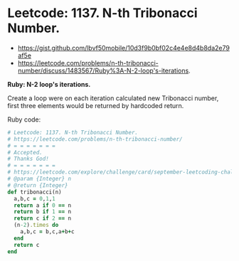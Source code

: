 # Leetcode: 1137. N-th Tribonacci Number.

- https://gist.github.com/lbvf50mobile/10d3f9b0bf02c4e4e8d4b8da2e79af5e
- https://leetcode.com/problems/n-th-tribonacci-number/discuss/1483567/Ruby%3A-N-2-loop's-iterations.

**Ruby: N-2 loop's iterations.**

Create a loop were on each iteration calculated new Tribonacci number, first three elements would be returned by hardcoded return.
 
Ruby code:
```Ruby
# Leetcode: 1137. N-th Tribonacci Number.
# https://leetcode.com/problems/n-th-tribonacci-number/
# = = = = = = =
# Accepted.
# Thanks God!
# = = = = = = =
# https://leetcode.com/explore/challenge/card/september-leetcoding-challenge-2021/639/week-4-september-22nd-september-28th/3986/
# @param {Integer} n
# @return {Integer}
def tribonacci(n)
  a,b,c = 0,1,1
  return a if 0 == n
  return b if 1 == n
  return c if 2 == n
  (n-2).times do 
    a,b,c = b,c,a+b+c
  end
  return c
end
```
